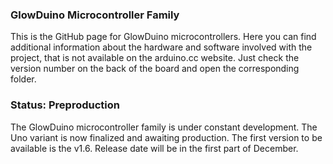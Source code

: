 ### GlowDuino Microcontroller Family
This is the GitHub page for GlowDuino microcontrollers. Here you can find additional information about the hardware and software involved with the project, that is not available on the arduino.cc website. Just check the version number on the back of the board and open the corresponding folder.

### Status: Preproduction
The GlowDuino microcontroller family is under constant development. The Uno variant is now finalized and awaiting production. The first version to be available is the v1.6. Release date will be in the first part of December.
